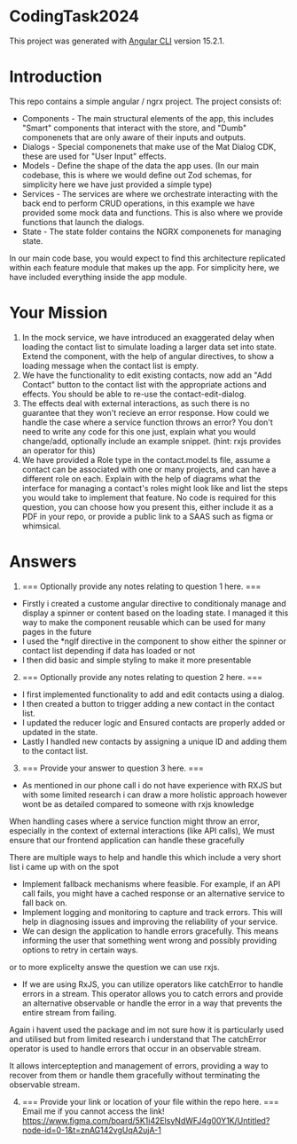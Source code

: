 # CodingTask2024

This project was generated with [Angular CLI](https://github.com/angular/angular-cli) version 15.2.1.

# Introduction
This repo contains a simple angular / ngrx project. The project consists of:
* Components - 
    The main structural elements of the app, this includes "Smart" components that interact with the store, and "Dumb" componenets that are only aware of their inputs and outputs.
* Dialogs - 
    Special componenets that make use of the Mat Dialog CDK, these are used for "User Input" effects.
* Models - 
    Define the shape of the data the app uses. (In our main codebase, this is where we would define out Zod schemas, for simplicity here we have just provided a simple type)
* Services - 
    The services are where we orchestrate interacting with the back end to perform CRUD operations, in this example we have provided some mock data and functions.
    This is also where we provide functions that launch the dialogs.
* State -
    The state folder contains the NGRX componenets for managing state.

In our main code base, you would expect to find this architecture replicated within each feature module that makes up the app. For simplicity here, we have included everything inside the app module.

# Your Mission
1. In the mock service, we have introduced an exaggerated delay when loading the contact list to simulate loading a larger data set into state. Extend the component, with the help of angular directives, to show a loading message when the contact list is empty.
2. We have the functionality to edit existing contacts, now add an "Add Contact" button to the contact list with the appropriate actions and effects. You should be able to re-use the contact-edit-dialog.
3. The effects deal with external interactions, as such there is no guarantee that they won't recieve an error response. How could we handle the case where a service function throws an error? You don't need to write any code for this one just, explain what you would change/add, optionally include an example snippet. (hint: rxjs provides an operator for this)
4. We have provided a Role type in the contact.model.ts file, assume a contact can be associated with one or many projects, and can have a different role on each. Explain with the help of diagrams what the interface for managing a contact's roles might look like and list the steps you would take to implement that feature. No code is required for this question, you can choose how you present this, either include it as a PDF in your repo, or provide a public link to a SAAS such as figma or whimsical.

# Answers

1. === Optionally provide any notes relating to question 1 here. ===
- Firstly i created a custome angular directive to conditionaly manage and display a spinner or content based on the loading state. I managed it this way to make the component reusable which can be used for many pages in the future
- I used the *ngIf directive in the component to show either the spinner or contact list depending if data has loaded or not
- I then did basic and simple styling to make it more presentable

2. === Optionally provide any notes relating to question 2 here. ===
- I first implemented functionality to add and edit contacts using a dialog.
- I then created a button to trigger adding a new contact in the contact list.
- I updated the reducer logic and Ensured contacts are properly added or updated in the state.
- Lastly I handled new contacts by assigning a unique ID and adding them to the contact list.

3. === Provide your answer to question 3 here. === 
- As mentioned in our phone call i do not have experience with RXJS but with some limited research i can draw a more holistic approach however wont be as detailed compared to someone with rxjs knowledge

When handling cases where a service function might throw an error, especially in the context of external interactions (like API calls), We must ensure that our frontend application can handle these gracefully

There are multiple ways to help and handle this which include a very short list i came up with on the spot
- Implement fallback mechanisms where feasible. For example, if an API call fails, you might have a cached response or an alternative service to fall back on.
- Implement logging and monitoring to capture and track errors. This will help in diagnosing issues and improving the reliability of your service.
- We can design the application to handle errors gracefully. This means informing the user that something went wrong and possibly providing options to retry in certain ways.

or to more explicelty answe the question we can use rxjs.
- If we are using RxJS, you can utilize operators like catchError to handle errors in a stream. This operator allows you to catch errors and provide an alternative observable or handle the error in a way that prevents the entire stream from failing.

Again i havent used the package and im not sure how it is particularly used and utilised but from limited research i understand that The catchError operator is used to handle errors that occur in an observable stream. 

It allows intercepteption and management of errors, providing a way to recover from them or handle them gracefully without terminating the observable stream.

4. === Provide your link or location of your file within the repo here. ===
Email me if you cannot access the link!
https://www.figma.com/board/5K1i42ElsyNdWFJ4g00Y1K/Untitled?node-id=0-1&t=znAG142vgUqA2ujA-1

